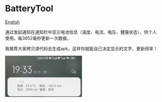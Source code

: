 # BatteryTool
[English](https://github.com/pluviophile8/BatteryTool/blob/master/README_EN.md)

通过发起通知在通知栏中显示电池信息（温度、电流、电压、健康状态），供个人使用。每3652毫秒更新一次数据。

我推荐大家拷贝源代码去生成apk。这样你就能自己决定显示的文字、更新频率！

<img src="https://github.com/pluviophile8/BatteryTool/blob/master/run_screenshot.jpg" width="50%" />

